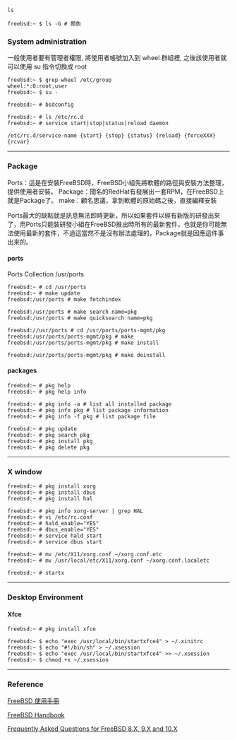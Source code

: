 `ls`

	freebsd:~ $ ls -G # 顏色

### System administration ###

一般使用者要有管理者權限, 將使用者帳號加入到 wheel 群組裡, 之後該使用者就可以使用 su 指令切換成 root

	freebsd:~ $ grep wheel /etc/group
	wheel:*:0:root,user
	freebsd:~ $ su -

	freebsd:~ # bsdconfig

	freebsd:~ # ls /etc/rc.d
	freebsd:~ # service start|stop|status|reload daemon

	/etc/rc.d/service-name {start} {stop} {status} {reload} {forceXXX} {rcvar}



-----------------------------

### Package ###

Ports：這是在安裝FreeBSD時，FreeBSD小組先將軟體的路徑與安裝方法整理，提供使用者安裝。
Package：聞名的RedHat有發展出一套RPM，在FreeBSD上就是Package了。
make：顧名思議，拿到軟體的原始碼之後，直接編釋安裝

Ports最大的缺點就是訊息無法即時更新，所以如果套件以經有新版的研發出來了，用Ports只能裝研發小組在FreeBSD推出時所有的最新套件，也就是你可能無法使用最新的套件，不過這當然不是沒有辦法處理的，Package就是因應這件事出來的。


#### ports ####

Ports Collection
/usr/ports

	freebsd:~ # cd /usr/ports
	freebsd:~ # make update
	freebsd:/usr/ports # make fetchindex

	freebsd:/usr/ports # make search name=pkg
	freebsd:/usr/ports # make quicksearch name=pkg

	freebsd://usr/ports # cd /usr/ports/ports-mgmt/pkg
	freebsd:/usr/ports/ports-mgmt/pkg # make
	freebsd:/usr/ports/ports-mgmt/pkg # make install

	freebsd:/usr/ports/ports-mgmt/pkg # make deinstall


#### packages ####

	freebsd:~ # pkg help
	freebsd:~ # pkg help info

	freebsd:~ # pkg info -a # list all installed package
	freebsd:~ # pkg info pkg # list package information
	freebsd:~ # pkg info -f pkg # list package file

	freebsd:~ # pkg update
	freebsd:~ # pkg search pkg
	freebsd:~ # pkg install pkg
	freebsd:~ # pkg delete pkg


-----------------------------

### X window ###

	freebsd:~ # pkg install xorg
	freebsd:~ # pkg install dbus
	freebsd:~ # pkg install hal

	freebsd:~ # pkg info xorg-server | grep HAL
	freebsd:~ # vi /etc/rc.conf
	freebsd:~ # hald_enable="YES"
	freebsd:~ # dbus_enable="YES"
	freebsd:~ # service hald start
	freebsd:~ # service dbus start

	freebsd:~ # mv /etc/X11/xorg.conf ~/xorg.conf.etc
	freebsd:~ # mv /usr/local/etc/X11/xorg.conf ~/xorg.conf.localetc

	freebsd:~ # startx


-----------------------------

### Desktop Environment ###


#### Xfce ####

	freebsd:~ # pkg install xfce

	freebsd:~ $ echo "exec /usr/local/bin/startxfce4" > ~/.xinitrc
	freebsd:~ $ echo "#!/bin/sh" > ~/.xsession
	freebsd:~ $ echo "exec /usr/local/bin/startxfce4" >> ~/.xsession
	freebsd:~ $ chmod +x ~/.xsession


-----------------------------

### Reference ###

[FreeBSD 使用手冊](https://www.freebsd.org/doc/zh_TW/books/handbook/)

[FreeBSD Handbook](https://www.freebsd.org/doc/handbook/index.html)

[Frequently Asked Questions for FreeBSD 8.X, 9.X and 10.X](https://www.freebsd.org/doc/en_US.ISO8859-1/books/faq/index.html)